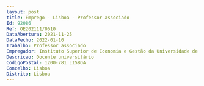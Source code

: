 ```yaml
--- 
layout: post
title: Emprego - Lisboa - Professor associado
Id: 92086
Ref: OE202111/0610
DataAbertura: 2021-11-25
DataFecho: 2022-01-10
Trabalho: Professor associado
Empregador: Instituto Superior de Economia e Gestão da Universidade de Lisboa
Descricao: Docente universitário
CodigoPostal: 1200-781 LISBOA
Concelho: Lisboa
Distrito: Lisboa
--- 
```

